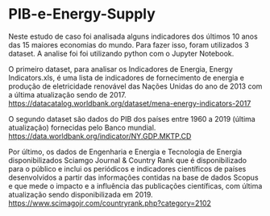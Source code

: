 # PIB-e-Energy-Supply
Neste estudo de caso foi analisada alguns indicadores dos últimos 10 anos das 15 maiores economias do mundo. Para fazer isso, foram utilizados 3 dataset. A analise foi foi utilizando python com o Jupyter Notebook.

O primeiro dataset, para analisar os Indicadores de Energia, Energy Indicators.xls, é uma lista de indicadores de fornecimento de energia e produção de eletricidade renovável das Nações Unidas do ano de 2013 com a última atualização sendo de 2017. https://datacatalog.worldbank.org/dataset/mena-energy-indicators-2017

O segundo dataset são dados do PIB dos países entre 1960 a 2019 (última atualização) fornecidas pelo Banco mundial. https://data.worldbank.org/indicator/NY.GDP.MKTP.CD

Por último, os dados de Engenharia e Energia e Tecnologia de Energia disponibilizados Sciamgo Journal & Country Rank que é disponibilizado para o público e inclui os periódicos e indicadores científicos de países desenvolvidos a partir das informações contidas na base de dados Scopus e que mede o impacto e a influência das publicações científicas, com última atualização sendo disponibilizada em 2019. https://www.scimagojr.com/countryrank.php?category=2102
